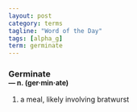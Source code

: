 ```yaml
---
layout: post
category: terms
tagline: "Word of the Day"
tags: [alpha_g]
term: germinate
---
```


<h3>Germinate<br/> <small>&mdash; n. (ger<span>&middot;</span>min<span>&middot;</span>ate)</small></h3>
<p><ol>
<li>a meal, likely involving bratwurst</li>
</ol></p>
